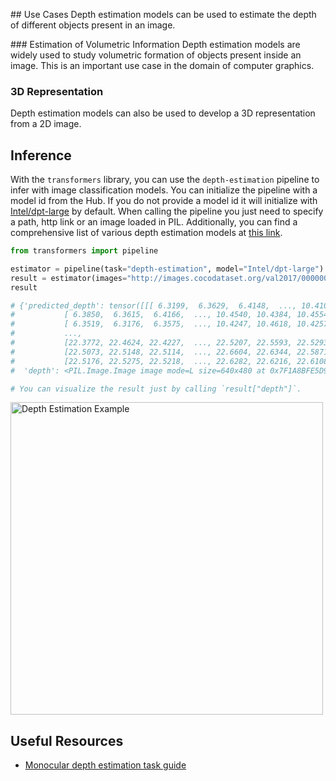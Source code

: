 ## Use Cases
Depth estimation models can be used to estimate the depth of different objects present in an image.

### Estimation of Volumetric Information
Depth estimation models are widely used to study volumetric formation of objects present inside an image. This is an important use case in the domain of computer graphics. 

### 3D Representation

Depth estimation models can also be used to develop a 3D representation from a 2D image.

## Inference

With the `transformers` library, you can use the `depth-estimation` pipeline to infer with image classification models. You can initialize the pipeline with a model id from the Hub. If you do not provide a model id it will initialize with [Intel/dpt-large](https://huggingface.co/Intel/dpt-large) by default. When calling the pipeline you just need to specify a path, http link or an image loaded in PIL. Additionally, you can find a comprehensive list of various depth estimation models at [this link](https://huggingface.co/models?pipeline_tag=depth-estimation).

```python
from transformers import pipeline

estimator = pipeline(task="depth-estimation", model="Intel/dpt-large")
result = estimator(images="http://images.cocodataset.org/val2017/000000039769.jpg")
result

# {'predicted_depth': tensor([[[ 6.3199,  6.3629,  6.4148,  ..., 10.4104, 10.5109, 10.3847],
#           [ 6.3850,  6.3615,  6.4166,  ..., 10.4540, 10.4384, 10.4554],
#           [ 6.3519,  6.3176,  6.3575,  ..., 10.4247, 10.4618, 10.4257],
#           ...,
#           [22.3772, 22.4624, 22.4227,  ..., 22.5207, 22.5593, 22.5293],
#           [22.5073, 22.5148, 22.5114,  ..., 22.6604, 22.6344, 22.5871],
#           [22.5176, 22.5275, 22.5218,  ..., 22.6282, 22.6216, 22.6108]]]),
#  'depth': <PIL.Image.Image image mode=L size=640x480 at 0x7F1A8BFE5D90>}

# You can visualize the result just by calling `result["depth"]`.
```
<img src="https://huggingface.co/datasets/kadirnar/diffusers_readme_images/resolve/main/depth.png" width="500" alt="Depth Estimation Example" />


## Useful Resources

- [Monocular depth estimation task guide](https://huggingface.co/docs/transformers/tasks/monocular_depth_estimation)

